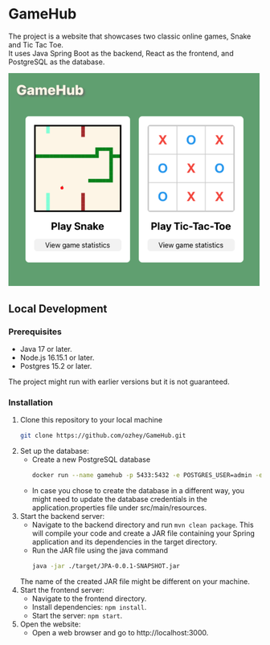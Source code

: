 # GameHub
The project is a website that showcases two classic online games, Snake and Tic Tac Toe.  
It uses Java Spring Boot as the backend, React as the frontend, and PostgreSQL as the database.

<img src="./img/App.png" alt="Snake" width="500"/>

## Local Development

### Prerequisites

* Java 17 or later.  
* Node.js 16.15.1 or later.  
* Postgres 15.2 or later.  

The project might run with earlier versions but it is not guaranteed.

### Installation

1. Clone this repository to your local machine  
    ```sh
    git clone https://github.com/ozhey/GameHub.git
    ```
2. Set up the database:  
    * Create a new PostgreSQL database  
      ```sh
      docker run --name gamehub -p 5433:5432 -e POSTGRES_USER=admin -e POSTGRES_PASSWORD=admin -e POSTGRES_DB=gamehub -d postgres
      ```
    * In case you chose to create the database in a different way, you might need to update the database credentials in the application.properties file under src/main/resources.  
3. Start the backend server:  
    * Navigate to the backend directory and run `mvn clean package`. This will compile your code and create a JAR file containing your Spring application and its dependencies in the target directory.
    * Run the JAR file using the java command  
      ```sh
      java -jar ./target/JPA-0.0.1-SNAPSHOT.jar
      ```  
    The name of the created JAR file might be different on your machine.
4. Start the frontend server:
    * Navigate to the frontend directory.
    * Install dependencies: `npm install`.
    * Start the server: `npm start`.
5. Open the website:
    * Open a web browser and go to http://localhost:3000.

